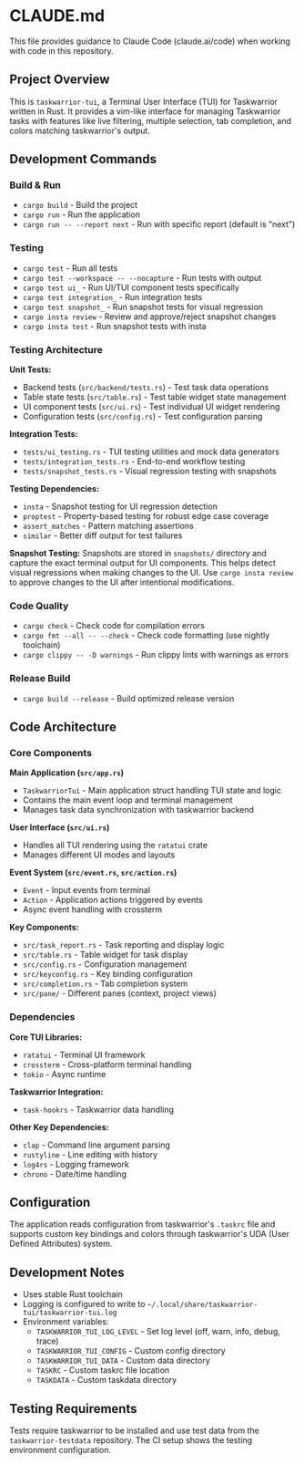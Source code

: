 # CLAUDE.md

This file provides guidance to Claude Code (claude.ai/code) when working with code in this repository.

## Project Overview

This is `taskwarrior-tui`, a Terminal User Interface (TUI) for Taskwarrior written in Rust. It provides a vim-like interface for managing Taskwarrior tasks with features like live filtering, multiple selection, tab completion, and colors matching taskwarrior's output.

## Development Commands

### Build & Run
- `cargo build` - Build the project
- `cargo run` - Run the application
- `cargo run -- --report next` - Run with specific report (default is "next")

### Testing
- `cargo test` - Run all tests
- `cargo test --workspace -- --nocapture` - Run tests with output
- `cargo test ui_` - Run UI/TUI component tests specifically
- `cargo test integration_` - Run integration tests
- `cargo test snapshot_` - Run snapshot tests for visual regression
- `cargo insta review` - Review and approve/reject snapshot changes
- `cargo insta test` - Run snapshot tests with insta

### Testing Architecture

**Unit Tests:**
- Backend tests (`src/backend/tests.rs`) - Test task data operations
- Table state tests (`src/table.rs`) - Test table widget state management
- UI component tests (`src/ui.rs`) - Test individual UI widget rendering
- Configuration tests (`src/config.rs`) - Test configuration parsing

**Integration Tests:**
- `tests/ui_testing.rs` - TUI testing utilities and mock data generators
- `tests/integration_tests.rs` - End-to-end workflow testing
- `tests/snapshot_tests.rs` - Visual regression testing with snapshots

**Testing Dependencies:**
- `insta` - Snapshot testing for UI regression detection
- `proptest` - Property-based testing for robust edge case coverage
- `assert_matches` - Pattern matching assertions
- `similar` - Better diff output for test failures

**Snapshot Testing:**
Snapshots are stored in `snapshots/` directory and capture the exact terminal output for UI components. This helps detect visual regressions when making changes to the UI. Use `cargo insta review` to approve changes to the UI after intentional modifications.

### Code Quality
- `cargo check` - Check code for compilation errors
- `cargo fmt --all -- --check` - Check code formatting (use nightly toolchain)
- `cargo clippy -- -D warnings` - Run clippy lints with warnings as errors

### Release Build
- `cargo build --release` - Build optimized release version

## Code Architecture

### Core Components

**Main Application (`src/app.rs`)**
- `TaskwarriorTui` - Main application struct handling TUI state and logic
- Contains the main event loop and terminal management
- Manages task data synchronization with taskwarrior backend

**User Interface (`src/ui.rs`)**
- Handles all TUI rendering using the `ratatui` crate
- Manages different UI modes and layouts

**Event System (`src/event.rs`, `src/action.rs`)**
- `Event` - Input events from terminal
- `Action` - Application actions triggered by events
- Async event handling with crossterm

**Key Components:**
- `src/task_report.rs` - Task reporting and display logic
- `src/table.rs` - Table widget for task display
- `src/config.rs` - Configuration management
- `src/keyconfig.rs` - Key binding configuration
- `src/completion.rs` - Tab completion system
- `src/pane/` - Different panes (context, project views)

### Dependencies

**Core TUI Libraries:**
- `ratatui` - Terminal UI framework
- `crossterm` - Cross-platform terminal handling
- `tokio` - Async runtime

**Taskwarrior Integration:**
- `task-hookrs` - Taskwarrior data handling

**Other Key Dependencies:**
- `clap` - Command line argument parsing
- `rustyline` - Line editing with history
- `log4rs` - Logging framework
- `chrono` - Date/time handling

## Configuration

The application reads configuration from taskwarrior's `.taskrc` file and supports custom key bindings and colors through taskwarrior's UDA (User Defined Attributes) system.

## Development Notes

- Uses stable Rust toolchain
- Logging is configured to write to `~/.local/share/taskwarrior-tui/taskwarrior-tui.log`
- Environment variables:
  - `TASKWARRIOR_TUI_LOG_LEVEL` - Set log level (off, warn, info, debug, trace)
  - `TASKWARRIOR_TUI_CONFIG` - Custom config directory
  - `TASKWARRIOR_TUI_DATA` - Custom data directory
  - `TASKRC` - Custom taskrc file location
  - `TASKDATA` - Custom taskdata directory

## Testing Requirements

Tests require taskwarrior to be installed and use test data from the `taskwarrior-testdata` repository. The CI setup shows the testing environment configuration.